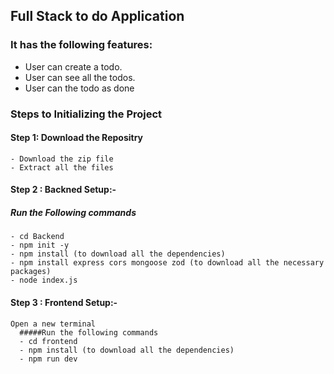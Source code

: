 ## Full Stack to do Application
### It has the following features:
  - User can create a todo.
  - User can see all the todos.
  - User can the todo as done


### Steps to Initializing the Project
  #### Step 1: Download the Repositry
    - Download the zip file 
    - Extract all the files
  
  #### Step 2 : Backned Setup:-
 ##### Run the Following commands
    - cd Backend
    - npm init -y 
    - npm install (to download all the dependencies)
    - npm install express cors mongoose zod (to download all the necessary packages)
    - node index.js

  #### Step 3 : Frontend Setup:-
    Open a new terminal
      #####Run the following commands 
      - cd frontend
      - npm install (to download all the dependencies)
      - npm run dev